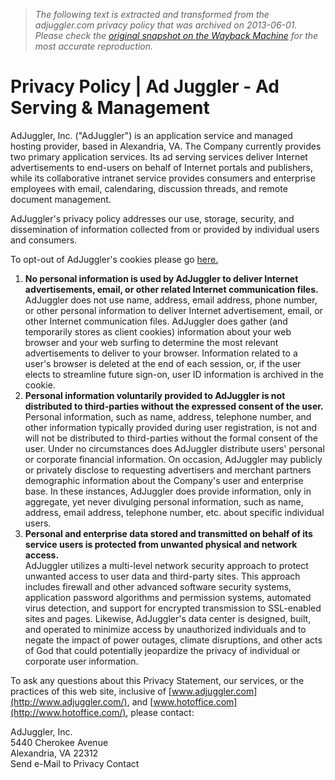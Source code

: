 > *The following text is extracted and transformed from the adjuggler.com privacy policy that was archived on 2013-06-01. Please check the [original snapshot on the Wayback Machine](https://web.archive.org/web/20130601185746id_/http%3A//adjuggler.com/privacy-policy.php) for the most accurate reproduction.*

# Privacy Policy | Ad Juggler - Ad Serving & Management

AdJuggler, Inc. ("AdJuggler") is an application service and managed hosting provider, based in Alexandria, VA. The Company currently provides two primary application services. Its ad serving services deliver Internet advertisements to end-users on behalf of Internet portals and publishers, while its collaborative intranet service provides consumers and enterprise employees with email, calendaring, discussion threads, and remote document management. 

AdJuggler's privacy policy addresses our use, storage, security, and dissemination of information collected from or provided by individual users and consumers.

To opt-out of AdJuggler's cookies please go [here.](http://adjuggler.com/opt-out.php)

  1. **No personal information is used by AdJuggler to deliver Internet advertisements, email, or other related Internet communication files.**  
AdJuggler does not use name, address, email address, phone number, or other personal information to deliver Internet advertisement, email, or other Internet communication files. AdJuggler does gather (and temporarily stores as client cookies) information about your web browser and your web surfing to determine the most relevant advertisements to deliver to your browser. Information related to a user's browser is deleted at the end of each session, or, if the user elects to streamline future sign-on, user ID information is archived in the cookie. 
  2. **Personal information voluntarily provided to AdJuggler is not distributed to third-parties without the expressed consent of the user.**  
Personal information, such as name, address, telephone number, and other information typically provided during user registration, is not and will not be distributed to third-parties without the formal consent of the user. Under no circumstances does AdJuggler distribute users' personal or corporate financial information. On occasion, AdJuggler may publicly or privately disclose to requesting advertisers and merchant partners demographic information about the Company's user and enterprise base. In these instances, AdJuggler does provide information, only in aggregate, yet never divulging personal information, such as name, address, email address, telephone number, etc. about specific individual users. 
  3. **Personal and enterprise data stored and transmitted on behalf of its service users is protected from unwanted physical and network access.**  
AdJuggler utilizes a multi-level network security approach to protect unwanted access to user data and third-party sites. This approach includes firewall and other advanced software security systems, application password algorithms and permission systems, automated virus detection, and support for encrypted transmission to SSL-enabled sites and pages. Likewise, AdJuggler's data center is designed, built, and operated to minimize access by unauthorized individuals and to negate the impact of power outages, climate disruptions, and other acts of God that could potentially jeopardize the privacy of individual or corporate user information. 



To ask any questions about this Privacy Statement, our services, or the practices of this web site, inclusive of [www.adjuggler.com](http://www.adjuggler.com/), and [www.hotoffice.com](http://www.hotoffice.com/), please contact:

AdJuggler, Inc.  
5440 Cherokee Avenue  
Alexandria, VA 22312  
Send e-Mail to Privacy Contact 
